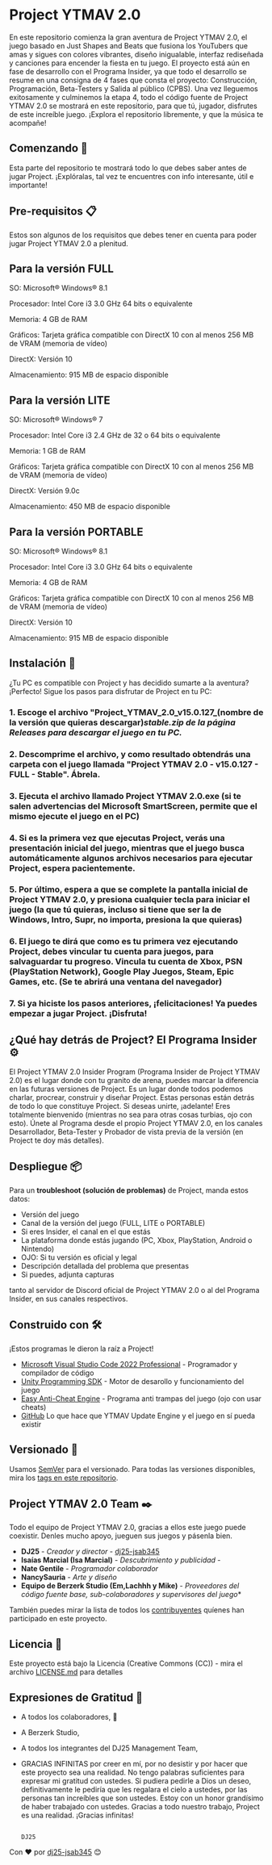 # Project YTMAV 2.0

En este repositorio comienza la gran aventura de Project YTMAV 2.0, el juego basado en Just Shapes and Beats que fusiona los YouTubers que amas y sigues con colores vibrantes, diseño inigualable, interfaz rediseñada y canciones para encender la fiesta en tu juego. El proyecto está aún en fase de desarrollo con el Programa Insider, ya que todo el desarrollo se resume en una consigna de 4 fases que consta el proyecto: Construcción, Programación, Beta-Testers y Salida al público (CPBS). Una vez lleguemos exitosamente y culminemos la etapa 4, todo el código fuente de Project YTMAV 2.0 se mostrará en este repositorio, para que tú, jugador, disfrutes de este increíble juego. ¡Explora el repositorio libremente, y que la música te acompañe!

## Comenzando 🚀

Esta parte del repositorio te mostrará todo lo que debes saber antes de jugar Project. ¡Explóralas, tal vez te encuentres con info interesante, útil e importante!

## Pre-requisitos 📋

Estos son algunos de los requisitos que debes tener en cuenta para poder jugar Project YTMAV 2.0 a plenitud.

## Para la versión **FULL**

SO: Microsoft® Windows® 8.1

Procesador: Intel Core i3 3.0 GHz 64 bits o equivalente

Memoria: 4 GB de RAM

Gráficos: Tarjeta gráfica compatible con DirectX 10 con al menos 256 MB de VRAM (memoria de vídeo)

DirectX: Versión 10

Almacenamiento: 915 MB de espacio disponible

## Para la versión **LITE**

SO: Microsoft® Windows® 7 

Procesador: Intel Core i3 2.4 GHz de 32 o 64 bits o equivalente

Memoria: 1 GB de RAM

Gráficos: Tarjeta gráfica compatible con DirectX 10 con al menos 256 MB de VRAM (memoria de vídeo)

DirectX: Versión 9.0c

Almacenamiento: 450 MB de espacio disponible

## Para la versión **PORTABLE**

SO: Microsoft® Windows® 8.1

Procesador: Intel Core i3 3.0 GHz 64 bits o equivalente

Memoria: 4 GB de RAM

Gráficos: Tarjeta gráfica compatible con DirectX 10 con al menos 256 MB de VRAM (memoria de vídeo)

DirectX: Versión 10

Almacenamiento: 915 MB de espacio disponible

## Instalación 🔧

¿Tu PC es compatible con Project y has decidido sumarte a la aventura? ¡Perfecto! Sigue los pasos para disfrutar de Project en tu PC:

### 1. Escoge el archivo "Project_YTMAV_2.0_v15.0.127_(nombre de la versión que quieras descargar)_stable.zip de la página **Releases** para descargar el juego en tu PC._
### 2. Descomprime el archivo, y como resultado obtendrás una carpeta con el juego llamada "Project YTMAV 2.0 - v15.0.127 - FULL - Stable". Ábrela.
### 3. Ejecuta el archivo llamado Project YTMAV 2.0.exe (si te salen advertencias del Microsoft SmartScreen, permite que el mismo ejecute el juego en el PC)
### 4. Si es la primera vez que ejecutas Project, verás una presentación inicial del juego, mientras que el juego busca automáticamente algunos archivos necesarios para ejecutar Project, espera pacientemente.
### 5. Por último, espera a que se complete la pantalla inicial de Project YTMAV 2.0, y presiona cualquier tecla para iniciar el juego (la que tú quieras, incluso si tiene que ser la de Windows, Intro, Supr, no importa, presiona la que quieras)
### 6. El juego te dirá que como es tu primera vez ejecutando Project, debes vincular tu cuenta para juegos, para salvaguardar tu progreso. Vincula tu cuenta de Xbox, PSN (PlayStation Network), Google Play Juegos, Steam, Epic Games, etc. (Se te abrirá una ventana del navegador)
### 7. Si ya hiciste los pasos anteriores, ¡felicitaciones! Ya puedes empezar a jugar Project. ¡Disfruta!

## ¿Qué hay detrás de Project? El Programa Insider ⚙️

El Project YTMAV 2.0 Insider Program (Programa Insider de Project YTMAV 2.0) es el lugar donde con tu granito de arena, puedes marcar la diferencia en las futuras versiones de Project. Es un lugar donde todos podemos charlar, procrear, construir y diseñar Project. Estas personas están detrás de todo lo que constituye Project. Si deseas unirte, ¡adelante! Eres totalmente bienvenido (mientras no sea para otras cosas turbias, ojo con esto). Únete al Programa desde el propio Project YTMAV 2.0, en los canales Desarrollador, Beta-Tester y Probador de vista previa de la versión (en Project te doy más detalles).

## Despliegue 📦

Para un **troubleshoot (solución de problemas)** de Project, manda estos datos:
- Versión del juego
- Canal de la versión del juego (FULL, LITE o PORTABLE)
- Si eres Insider, el canal en el que estás 
- La plataforma donde estás jugando (PC, Xbox, PlayStation, Android o Nintendo)
- OJO: Si tu versión es oficial y legal
- Descripción detallada del problema que presentas
- Si puedes, adjunta capturas

tanto al servidor de Discord oficial de Project YTMAV 2.0 o al del Programa Insider, en sus canales respectivos.

## Construido con 🛠️

¡Estos programas le dieron la raíz a Project!

* [Microsoft Visual Studio Code 2022 Professional](https://visualstudio.microsoft.com/es/vs/) - Programador y compilador de código
* [Unity Programming SDK](https://unity.com/es) - Motor de desarollo y funcionamiento del juego
* [Easy Anti-Cheat Engine](https://www.easy.ac/en-us/) - Programa anti trampas del juego (ojo con usar cheats)
* [GitHub](https://github.com/dj25-jsab345/Project-YTMAV-2.0/) Lo que hace que YTMAV Update Engine y el juego en sí pueda existir

## Versionado 📌

Usamos [SemVer](http://semver.org/) para el versionado. Para todas las versiones disponibles, mira los [tags en este repositorio](https://github.com/dj25-jsab345/Project-YTMAV-2.0/tags).

## Project YTMAV 2.0 Team ✒️

Todo el equipo de Project YTMAV 2.0, gracias a ellos este juego puede coexistir. Denles mucho apoyo, jueguen sus juegos y pásenla bien.

* **DJ25** - *Creador y director* - [dj25-jsab345](https://github.com/dj25-jsab345/)
* **Isaías Marcial (Isa Marcial)** - *Descubrimiento y publicidad* - 
* **Nate Gentile** - *Programador colaborador*
* **NancySauria** - *Arte y diseño*
* **Equipo de Berzerk Studio (Em,Lachhh y Mike)** - *Proveedores del código fuente base, sub-colaboradores y supervisores del juego**

También puedes mirar la lista de todos los [contribuyentes](https://github.com/dj25-jsab345/Project-YTMAV-2.0/contributors) quíenes han participado en este proyecto. 

## Licencia 📄

Este proyecto está bajo la Licencia (Creative Commons (CC)) - mira el archivo [LICENSE.md](LICENSE.md) para detalles

## Expresiones de Gratitud 🎁

* A todos los colaboradores, 📢
* A Berzerk Studio,
* A todos los integrantes del DJ25 Management Team,
* GRACIAS INFINITAS por creer en mí, por no desistir y por hacer que este proyecto sea una realidad. No tengo palabras suficientes para expresar mi gratitud con ustedes. Si pudiera pedirle a Dios un deseo, definitivamente le pediría que les regalara el cielo a ustedes, por las personas tan increíbles que son ustedes. Estoy con un honor grandísimo de haber trabajado con ustedes. Gracias a todo nuestro trabajo, Project es una realidad. ¡Gracias infinitas!

                                                                                                                                                                  DJ25
Con ❤️ por [dj25-jsab345](https://github.com/dj25-jsab345) 😊
